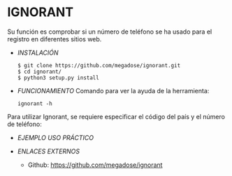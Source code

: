 # **IGNORANT**

Su función es comprobar si un número de teléfono se ha usado para el registro en diferentes sitios web.

- *INSTALACIÓN*

      $ git clone https://github.com/megadose/ignorant.git
      $ cd ignorant/
      $ python3 setup.py install


- *FUNCIONAMIENTO*
Comando para ver la ayuda de la herramienta:

      ignorant -h

Para utilizar Ignorant, se requiere especificar el código del país y el número de teléfono:


- *EJEMPLO USO PRÁCTICO*



- *ENLACES EXTERNOS*

  - Github: https://github.com/megadose/ignorant
